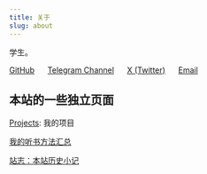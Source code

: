 ```yaml
---
title: 关于
slug: about
---
```


学生。

[GitHub](https://github.com/yy4382) &nbsp;&nbsp;&nbsp;&nbsp;
[Telegram Channel](https://t.me/yunfichannel) &nbsp;&nbsp;&nbsp;&nbsp;
[X (Twitter)](https://twitter.com/yunfini) &nbsp;&nbsp;&nbsp;&nbsp;
[Email](mailto:i@yfi.moe)

## 本站的一些独立页面

[Projects](/projects): 我的项目

[我的听书方法汇总](/book-listening-collection)

[站志：本站历史小记](/site-history)